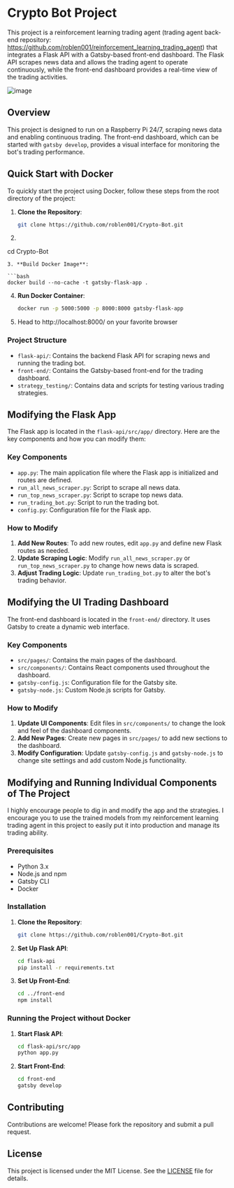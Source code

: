 # Crypto Bot Project

This project is a reinforcement learning trading agent (trading agent back-end repository: https://github.com/roblen001/reinforcement_learning_trading_agent) that integrates a Flask API with a Gatsby-based front-end dashboard. The Flask API scrapes news data and allows the trading agent to operate continuously, while the front-end dashboard provides a real-time view of the trading activities.

![image](https://github.com/user-attachments/assets/1a783ba0-6352-4573-9602-76e089a6c9c9)

## Overview

This project is designed to run on a Raspberry Pi 24/7, scraping news data and enabling continuous trading. The front-end dashboard, which can be started with `gatsby develop`, provides a visual interface for monitoring the bot's trading performance.

## Quick Start with Docker

To quickly start the project using Docker, follow these steps from the root directory of the project:

1. **Clone the Repository**:

   ```bash
   git clone https://github.com/roblen001/Crypto-Bot.git
   ```
2.    ```bash
   cd Crypto-Bot
   ```
3. **Build Docker Image**:

   ```bash
   docker build --no-cache -t gatsby-flask-app .
   ```

4. **Run Docker Container**:

   ```bash
   docker run -p 5000:5000 -p 8000:8000 gatsby-flask-app
   ```
5. Head to http://localhost:8000/ on your favorite browser

### Project Structure

- `flask-api/`: Contains the backend Flask API for scraping news and running the trading bot.
- `front-end/`: Contains the Gatsby-based front-end for the trading dashboard.
- `strategy_testing/`: Contains data and scripts for testing various trading strategies.

## Modifying the Flask App

The Flask app is located in the `flask-api/src/app/` directory. Here are the key components and how you can modify them:

### Key Components

- `app.py`: The main application file where the Flask app is initialized and routes are defined.
- `run_all_news_scraper.py`: Script to scrape all news data.
- `run_top_news_scraper.py`: Script to scrape top news data.
- `run_trading_bot.py`: Script to run the trading bot.
- `config.py`: Configuration file for the Flask app.

### How to Modify

1. **Add New Routes**: To add new routes, edit `app.py` and define new Flask routes as needed.
2. **Update Scraping Logic**: Modify `run_all_news_scraper.py` or `run_top_news_scraper.py` to change how news data is scraped.
3. **Adjust Trading Logic**: Update `run_trading_bot.py` to alter the bot's trading behavior.

## Modifying the UI Trading Dashboard

The front-end dashboard is located in the `front-end/` directory. It uses Gatsby to create a dynamic web interface.

### Key Components

- `src/pages/`: Contains the main pages of the dashboard.
- `src/components/`: Contains React components used throughout the dashboard.
- `gatsby-config.js`: Configuration file for the Gatsby site.
- `gatsby-node.js`: Custom Node.js scripts for Gatsby.

### How to Modify

1. **Update UI Components**: Edit files in `src/components/` to change the look and feel of the dashboard components.
2. **Add New Pages**: Create new pages in `src/pages/` to add new sections to the dashboard.
3. **Modify Configuration**: Update `gatsby-config.js` and `gatsby-node.js` to change site settings and add custom Node.js functionality.

## Modifying and Running Individual Components of The Project

I highly encourage people to dig in and modify the app and the strategies. I encourage you to use the trained models from my reinforcement learning trading agent in this project to easily put it into production and manage its trading ability.

### Prerequisites

- Python 3.x
- Node.js and npm
- Gatsby CLI
- Docker

### Installation

1. **Clone the Repository**:

   ```bash
   git clone https://github.com/roblen001/Crypto-Bot.git
   ```

2. **Set Up Flask API**:

   ```bash
   cd flask-api
   pip install -r requirements.txt
   ```

3. **Set Up Front-End**:
   ```bash
   cd ../front-end
   npm install
   ```

### Running the Project without Docker

1. **Start Flask API**:

   ```bash
   cd flask-api/src/app
   python app.py
   ```

2. **Start Front-End**:
   ```bash
   cd front-end
   gatsby develop
   ```

## Contributing

Contributions are welcome! Please fork the repository and submit a pull request.

## License

This project is licensed under the MIT License. See the [LICENSE](LICENSE) file for details.
